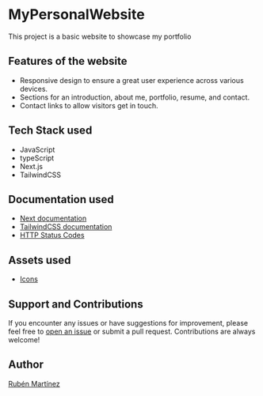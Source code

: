 # MyPersonalWebsite

This project is a basic website to showcase my portfolio

## Features of the website

- Responsive design to ensure a great user experience across various devices.
- Sections for an introduction, about me, portfolio, resume, and contact.
- Contact links to allow visitors get in touch.

## Tech Stack used

- JavaScript
- typeScript
- Next.js
- TailwindCSS

## Documentation used

- [Next documentation](https://nextjs.org/docs)
- [TailwindCSS documentation](https://tailwindcss.com/docs/guides/create-react-app)
- [HTTP Status Codes](https://www.restapitutorial.com/httpstatuscodes.html)

## Assets used

- [Icons](https://heroicons.com/)

## Support and Contributions

If you encounter any issues or have suggestions for improvement, please feel free to [open an issue](https://github.com/marsi107/MyPersonalWebsite/issues) or submit a pull request. Contributions are always welcome!

## Author

[Rubén Martínez](https://rubenportfolio.vercel.app/)
